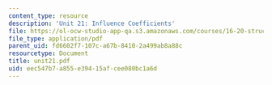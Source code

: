 ```yaml
---
content_type: resource
description: 'Unit 21: Influence Coefficients'
file: https://ol-ocw-studio-app-qa.s3.amazonaws.com/courses/16-20-structural-mechanics-fall-2002/eec547b7a855e39415afcee080bc1a6d_unit21.pdf
file_type: application/pdf
parent_uid: fd6602f7-107c-a67b-8410-2a499ab8a88c
resourcetype: Document
title: unit21.pdf
uid: eec547b7-a855-e394-15af-cee080bc1a6d
---
```

